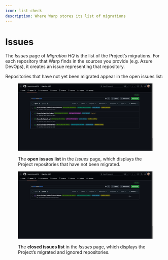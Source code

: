 ```yaml
---
icon: list-check
description: Where Warp stores its list of migrations
---
```


# Issues

The _Issues_ page of _Migration HQ_ is the list of the Project’s migrations. For each repository that Warp finds in the sources you provide (e.g. Azure DevOps), it creates an issue representing that repository.&#x20;

Repositories that have not yet been migrated appear in the open issues list:

<figure><img src="../../.gitbook/assets/image (40).png" alt=""><figcaption><p>The <strong>open issues list</strong> in the <em>Issues</em> page, which displays the Project repositories that have not been migrated.</p></figcaption></figure>

<figure><img src="../../.gitbook/assets/image (42).png" alt=""><figcaption><p>The <strong>closed issues list</strong> in the <em>Issues</em> page, which displays the Project’s migrated and ignored repositories.</p></figcaption></figure>
